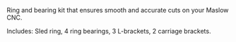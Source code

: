 Ring and bearing kit that ensures smooth and accurate cuts on your Maslow CNC.

Includes: Sled ring, 4 ring bearings, 3 L-brackets, 2 carriage brackets.
